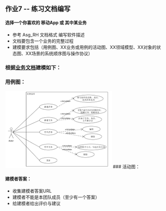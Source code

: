 ## 作业7 -- 练习文档编写  
#### 选择一个你喜欢的 移动App 或 其中某业务  
* 参考 Asg_RH 文档格式 编写软件描述  
* 文档要包含一个业务的完整过程  
* 建模要求包括（用例图、XX业务或用例的活动图、XX领域模型、XX对象的状态图、XX场景的系统顺序图与操作协议）  
### 根据[业务文档](https://humanlee1011.github.io/2018/05/13/Lesson9/)建模如下：  

### 用例图：  
<img src="https://github.com/YitingKikyo/YitingKikyo.github.io/blob/master/_post/SystemAnalysis/pictures/71.png" width="68%">  
### 活动图：  


#### 建模者答案：  
* 收集建模者答案URL  
* 建模者不能是本团队成员（至少有一个答案）  
* 给建模者给出评价与建议
